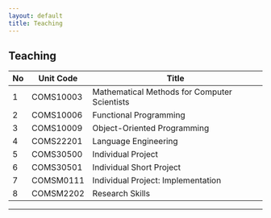 ```yaml
---
layout: default
title: Teaching
---
```


## Teaching

No | Unit Code | Title
---|-----------|------
1 | COMS10003 |	Mathematical Methods for Computer Scientists
2 | COMS10006 |	Functional Programming
3 | COMS10009 |	Object-Oriented Programming
4 | COMS22201 |	Language Engineering
5 | COMS30500 |	Individual Project
6 | COMS30501 |	Individual Short Project
7 | COMSM0111 |	Individual Project: Implementation
8 | COMSM2202 |	Research Skills


---
